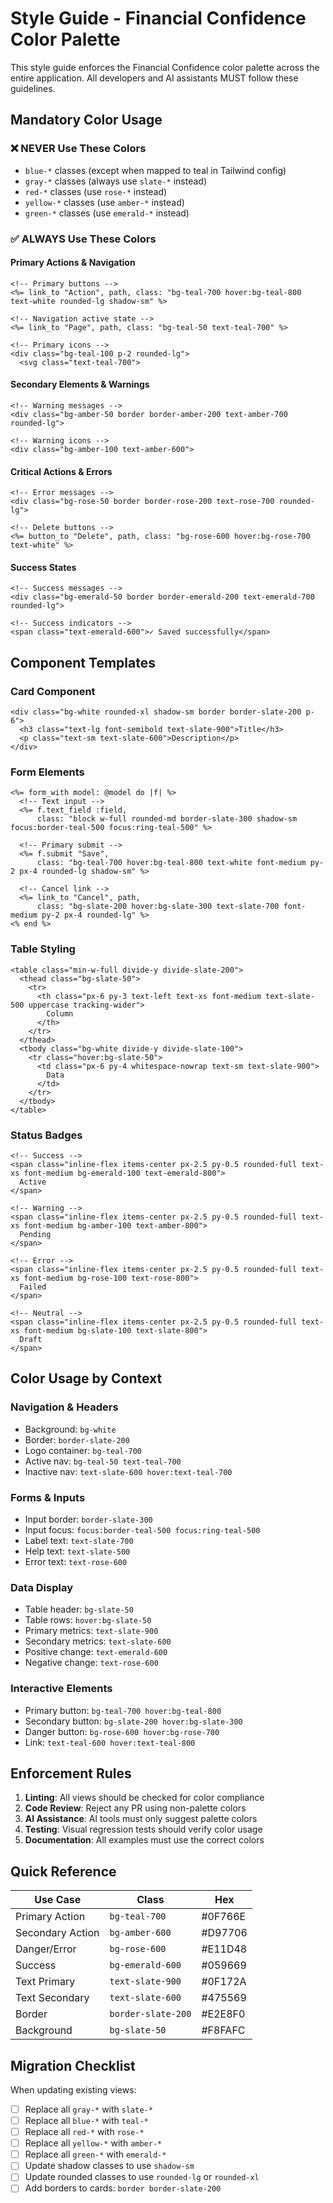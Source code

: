 # Style Guide - Financial Confidence Color Palette

This style guide enforces the Financial Confidence color palette across the entire application. All developers and AI assistants MUST follow these guidelines.

## Mandatory Color Usage

### ❌ NEVER Use These Colors
- `blue-*` classes (except when mapped to teal in Tailwind config)
- `gray-*` classes (always use `slate-*` instead)
- `red-*` classes (use `rose-*` instead)
- `yellow-*` classes (use `amber-*` instead)
- `green-*` classes (use `emerald-*` instead)

### ✅ ALWAYS Use These Colors

#### Primary Actions & Navigation
```erb
<!-- Primary buttons -->
<%= link_to "Action", path, class: "bg-teal-700 hover:bg-teal-800 text-white rounded-lg shadow-sm" %>

<!-- Navigation active state -->
<%= link_to "Page", path, class: "bg-teal-50 text-teal-700" %>

<!-- Primary icons -->
<div class="bg-teal-100 p-2 rounded-lg">
  <svg class="text-teal-700">
```

#### Secondary Elements & Warnings
```erb
<!-- Warning messages -->
<div class="bg-amber-50 border border-amber-200 text-amber-700 rounded-lg">

<!-- Warning icons -->
<div class="bg-amber-100 text-amber-600">
```

#### Critical Actions & Errors
```erb
<!-- Error messages -->
<div class="bg-rose-50 border border-rose-200 text-rose-700 rounded-lg">

<!-- Delete buttons -->
<%= button_to "Delete", path, class: "bg-rose-600 hover:bg-rose-700 text-white" %>
```

#### Success States
```erb
<!-- Success messages -->
<div class="bg-emerald-50 border border-emerald-200 text-emerald-700 rounded-lg">

<!-- Success indicators -->
<span class="text-emerald-600">✓ Saved successfully</span>
```

## Component Templates

### Card Component
```erb
<div class="bg-white rounded-xl shadow-sm border border-slate-200 p-6">
  <h3 class="text-lg font-semibold text-slate-900">Title</h3>
  <p class="text-sm text-slate-600">Description</p>
</div>
```

### Form Elements
```erb
<%= form_with model: @model do |f| %>
  <!-- Text input -->
  <%= f.text_field :field, 
      class: "block w-full rounded-md border-slate-300 shadow-sm focus:border-teal-500 focus:ring-teal-500" %>
  
  <!-- Primary submit -->
  <%= f.submit "Save", 
      class: "bg-teal-700 hover:bg-teal-800 text-white font-medium py-2 px-4 rounded-lg shadow-sm" %>
  
  <!-- Cancel link -->
  <%= link_to "Cancel", path, 
      class: "bg-slate-200 hover:bg-slate-300 text-slate-700 font-medium py-2 px-4 rounded-lg" %>
<% end %>
```

### Table Styling
```erb
<table class="min-w-full divide-y divide-slate-200">
  <thead class="bg-slate-50">
    <tr>
      <th class="px-6 py-3 text-left text-xs font-medium text-slate-500 uppercase tracking-wider">
        Column
      </th>
    </tr>
  </thead>
  <tbody class="bg-white divide-y divide-slate-100">
    <tr class="hover:bg-slate-50">
      <td class="px-6 py-4 whitespace-nowrap text-sm text-slate-900">
        Data
      </td>
    </tr>
  </tbody>
</table>
```

### Status Badges
```erb
<!-- Success -->
<span class="inline-flex items-center px-2.5 py-0.5 rounded-full text-xs font-medium bg-emerald-100 text-emerald-800">
  Active
</span>

<!-- Warning -->
<span class="inline-flex items-center px-2.5 py-0.5 rounded-full text-xs font-medium bg-amber-100 text-amber-800">
  Pending
</span>

<!-- Error -->
<span class="inline-flex items-center px-2.5 py-0.5 rounded-full text-xs font-medium bg-rose-100 text-rose-800">
  Failed
</span>

<!-- Neutral -->
<span class="inline-flex items-center px-2.5 py-0.5 rounded-full text-xs font-medium bg-slate-100 text-slate-800">
  Draft
</span>
```

## Color Usage by Context

### Navigation & Headers
- Background: `bg-white`
- Border: `border-slate-200`
- Logo container: `bg-teal-700`
- Active nav: `bg-teal-50 text-teal-700`
- Inactive nav: `text-slate-600 hover:text-teal-700`

### Forms & Inputs
- Input border: `border-slate-300`
- Input focus: `focus:border-teal-500 focus:ring-teal-500`
- Label text: `text-slate-700`
- Help text: `text-slate-500`
- Error text: `text-rose-600`

### Data Display
- Table header: `bg-slate-50`
- Table rows: `hover:bg-slate-50`
- Primary metrics: `text-slate-900`
- Secondary metrics: `text-slate-600`
- Positive change: `text-emerald-600`
- Negative change: `text-rose-600`

### Interactive Elements
- Primary button: `bg-teal-700 hover:bg-teal-800`
- Secondary button: `bg-slate-200 hover:bg-slate-300`
- Danger button: `bg-rose-600 hover:bg-rose-700`
- Link: `text-teal-600 hover:text-teal-800`

## Enforcement Rules

1. **Linting**: All views should be checked for color compliance
2. **Code Review**: Reject any PR using non-palette colors
3. **AI Assistance**: AI tools must only suggest palette colors
4. **Testing**: Visual regression tests should verify color usage
5. **Documentation**: All examples must use the correct colors

## Quick Reference

| Use Case | Class | Hex |
|----------|-------|-----|
| Primary Action | `bg-teal-700` | #0F766E |
| Secondary Action | `bg-amber-600` | #D97706 |
| Danger/Error | `bg-rose-600` | #E11D48 |
| Success | `bg-emerald-600` | #059669 |
| Text Primary | `text-slate-900` | #0F172A |
| Text Secondary | `text-slate-600` | #475569 |
| Border | `border-slate-200` | #E2E8F0 |
| Background | `bg-slate-50` | #F8FAFC |

## Migration Checklist

When updating existing views:
- [ ] Replace all `gray-*` with `slate-*`
- [ ] Replace all `blue-*` with `teal-*`
- [ ] Replace all `red-*` with `rose-*`
- [ ] Replace all `yellow-*` with `amber-*`
- [ ] Replace all `green-*` with `emerald-*`
- [ ] Update shadow classes to use `shadow-sm`
- [ ] Update rounded classes to use `rounded-lg` or `rounded-xl`
- [ ] Add borders to cards: `border border-slate-200`